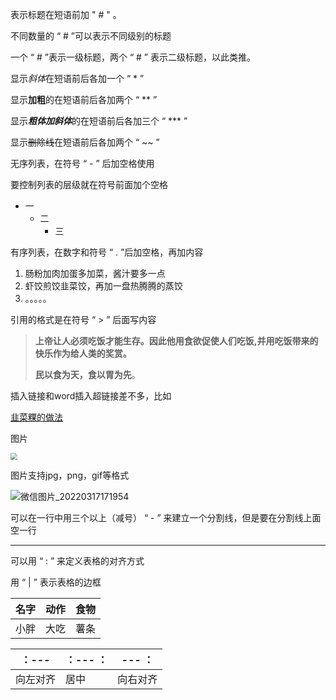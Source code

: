 表示标题在短语前加  " # " 。

不同数量的 “ # ”可以表示不同级别的标题

一个 “ # ”表示一级标题，两个 “ # ” 表示二级标题，以此类推。

显示*斜体*在短语前后各加一个 “ * ”

显示**加粗**的在短语前后各加两个 “ ** ”

显示***粗体加斜体***的在短语前后各加三个 “ *** ”    

显示~~删除线~~在短语前后各加两个 “ ~~ ”      

无序列表，在符号 “ - ” 后加空格使用

要控制列表的层级就在符号前面加个空格

- 一
  - 二
    - 三

有序列表，在数字和符号 “ . ”后加空格，再加内容

1. 肠粉加肉加蛋多加菜，酱汁要多一点
2. 虾饺煎饺韭菜饺，再加一盘热腾腾的蒸饺
3. 。。。。。

引用的格式是在符号 “ > ” 后面写内容

> **上帝让人必须吃饭才能生存。因此他用食欲促使人们吃饭,并用吃饭带来的快乐作为给人类的奖赏。**    
>
> **民以食为天，食以胃为先**。

插入链接和word插入超链接差不多，比如

[韭菜粿的做法](http://www.meichubang.com/web/201507/89573.html)

图片

<img src="G:\微信图片_20220317171954.jpg" style="zoom:67%;" />

图片支持jpg，png，gif等格式

![微信图片_20220317171954](G:\微信图片_20220317171954.jpg)![]()

可以在一行中用三个以上（减号） “ - ” 来建立一个分割线，但是要在分割线上面空一行



-----------

可以用 “ : ” 来定义表格的对齐方式

用 “ | ” 表示表格的边框

| 名字 | 动作 | 食物 |
| ---- | ---- | ---- |
| 小胖 | 大吃 | 薯条 |

| ：---    | ：--- ： | --- ：   |
| -------- | -------- | -------- |
| 向左对齐 | 居中     | 向右对齐 |









